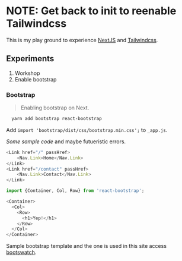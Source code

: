 # NOTE: Get back to init to reenable Tailwindcss

This is my play ground to experience [NextJS](https://vercel.com) and [Tailwindcss](https://tailwindcss.com).

## Experiments
1. Workshop
2. Enable bootstrap


### Bootstrap 
> Enabling bootstrap on Next.

```bash
  yarn add bootstrap react-bootstrap
```

Add `import 'bootstrap/dist/css/bootstrap.min.css';` to `_app.js`.

_Some sample code_ and maybe futueristic errors.

```javascript
<Link href="/" passHref>
    <Nav.Link>Home</Nav.Link>
</Link>
<Link href="/contact" passHref>
    <Nav.Link>Contact</Nav.Link>
</Link>
```

```javascript
import {Container, Col, Row} from 'react-bootstrap';

<Container>
  <Col>
    <Row>
      <h1>Yep!</h1>
    </Row>
  </Col>
</Container>
```

Sample bootstrap template and the one is used in this site access [bootswatch](https://bootswatch.com/litera/).